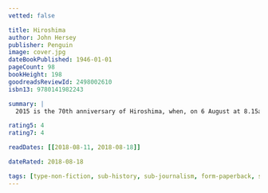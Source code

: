 ```yaml
---
vetted: false

title: Hiroshima
author: John Hersey
publisher: Penguin
image: cover.jpg
dateBookPublished: 1946-01-01
pageCount: 98
bookHeight: 198
goodreadsReviewId: 2498002610
isbn13: 9780141982243

summary: |
  2015 is the 70th anniversary of Hiroshima, when, on 6 August at 8.15am, an atomic bob was dropped, killing one hundred thousand men, women and children in its white fury. John Hersey's spare, devastating report on the attack was first published in the New Yorker in 1946. Written in the immediate aftermath of the disaster, it chronicles what happened through the eyes of six civilians. It is a classic piece of journalism, and a defining moment of the nuclear age.

rating5: 4
rating7: 4

readDates: [[2018-08-11, 2018-08-18]]

dateRated: 2018-08-18

tags: [type-non-fiction, sub-history, sub-journalism, form-paperback, sub-war]
---
```

